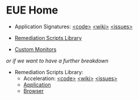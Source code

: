 # EUE Home

- Application Signatures: 
  [\<code\>](https://github.com/Aternity/Application-Signatures)
  [\<wiki\>](https://github.com/Aternity/Application-Signatures/wiki)
  [\<issues\>](https://github.com/Aternity/Application-Signatures/issues)
  
- [Remediation Scripts Library](https://github.com/Aternity/Remediation-Scripts-Library)

- [Custom Monitors](https://github.com/Aternity/Custom-Monitors)

*or if we want to have a further breakdown*

- Remediation Scripts Library:
  - Acceleration: [\<code\>](https://github.com/Aternity/Remediation-Scripts-Library/tree/master/Acceleration)
   [\<wiki\>](https://github.com/Aternity/Remediation-Scripts-Library/tree/master/Acceleration)
   [\<issues\>](https://github.com//Aternity/Application-Signatures/issues)
  - [Application](https://github.com/Aternity/Remediation-Scripts-Library/tree/master/Application)
  - [Browser](https://github.com/Aternity/Remediation-Scripts-Library/tree/master/Browser)
